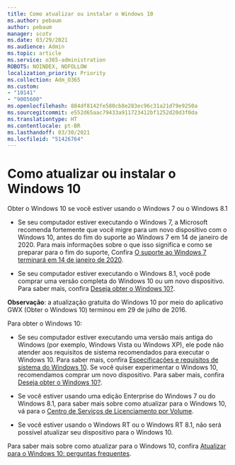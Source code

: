 ```yaml
---
title: Como atualizar ou instalar o Windows 10
ms.author: pebaum
author: pebaum
manager: scotv
ms.date: 03/29/2021
ms.audience: Admin
ms.topic: article
ms.service: o365-administration
ROBOTS: NOINDEX, NOFOLLOW
localization_priority: Priority
ms.collection: Adm_O365
ms.custom:
- "10141"
- "9005600"
ms.openlocfilehash: 884df8142fe580cb8e283ec96c31a21d79e9250a
ms.sourcegitcommit: e552d65aac79433a911723412bf1252d20d3f0da
ms.translationtype: HT
ms.contentlocale: pt-BR
ms.lasthandoff: 03/30/2021
ms.locfileid: "51426764"
---
```

# <a name="how-to-upgrade-or-install-windows-10"></a>Como atualizar ou instalar o Windows 10

Obter o Windows 10 se você estiver usando o Windows 7 ou o Windows 8.1

- Se seu computador estiver executando o Windows 7, a Microsoft recomenda fortemente que você migre para um novo dispositivo com o Windows 10, antes do fim do suporte ao Windows 7 em 14 de janeiro de 2020. Para mais informações sobre o que isso significa e como se preparar para o fim do suporte, Confira [O suporte ao Windows 7 terminará em 14 de janeiro de 2020](https://support.microsoft.com/help/4057281/).

- Se seu computador estiver executando o Windows 8.1, você pode comprar uma versão completa do Windows 10 ou um novo dispositivo. Para saber mais, confira [Deseja obter o Windows 10?](https://www.microsoft.com/windows/get-windows-10).

**Observação**: a atualização gratuita do Windows 10 por meio do aplicativo GWX (Obter o Windows 10) terminou em 29 de julho de 2016.

Para obter o Windows 10: 

- Se seu computador estiver executando uma versão mais antiga do Windows (por exemplo, Windows Vista ou Windows XP), ele pode não atender aos requisitos de sistema recomendados para executar o Windows 10. Para saber mais, confira [Especificações e requisitos de sistema do Windows 10](https://www.microsoft.com/windows/windows-10-specifications). Se você quiser experimentar o Windows 10, recomendamos comprar um novo dispositivo. Para saber mais, confira [Deseja obter o Windows 10?](https://www.microsoft.com/windows/get-windows-10).

- Se você estiver usando uma edição Enterprise do Windows 7 ou do Windows 8.1, para saber mais sobre como atualizar para o Windows 10, vá para o [Centro de Serviços de Licenciamento por Volume](https://www.microsoft.com/licensing/servicecenter/default.aspx).

- Se você estiver usando o Windows RT ou o Windows RT 8.1, não será possível atualizar seu dispositivo para o Windows 10.

Para saber mais sobre como atualizar para o Windows 10, confira [Atualizar para o Windows 10: perguntas frequentes](https://support.microsoft.com/windows/upgrade-to-windows-10-faq-cce52341-7943-594e-72ce-e1cf00382445).
